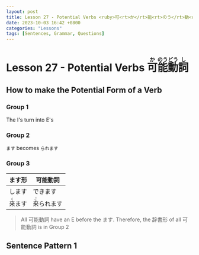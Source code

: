 ```yaml
--- 
layout: post 
title: Lesson 27 - Potential Verbs <ruby>可<rt>か</rt>能<rt>のう</rt>動<rt>どう</rt>詞<rt>し</rt></ruby>
date: 2023-10-03 16:42 +0800 
categories: "Lessons"
tags: [Sentences, Grammar, Questions]
---
```

  
# Lesson 27 - Potential Verbs <ruby>可<rt>か</rt>能<rt>のう</rt>動<rt>どう</rt>詞<rt>し</rt></ruby>

## How to make the Potential Form of a Verb

### Group 1
The I's turn into E's

### Group 2
`ます` becomes `られます`

### Group 3
| ます形 | 可能動詞 |
| -- | -- |
| します | できます |
| <ruby>来<rt>く</rt>ます<ruby> | <ruby>来<rt>こ</rt>られます</ruby> |

> All 可能動詞 have an E before the ます. Therefore, the 辞書形 of all 可能動詞 is in Group 2

## Sentence Pattern 1

